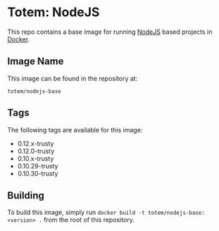 Totem: NodeJS
=========================

This repo contains a base image for running [NodeJS](http://nodejs.org) based projects in [Docker](http://docker.io).

## Image Name

This image can be found in the repository at:

```
totem/nodejs-base
```

## Tags

The following tags are available for this image:
+ 0.12.x-trusty
+ 0.12.0-trusty
+ 0.10.x-trusty
+ 0.10.29-trusty
+ 0.10.30-trusty

## Building

To build this image, simply run `docker build -t totem/nodejs-base:<version> .` from the root of this repository.
